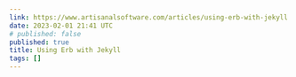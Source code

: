 ```yaml
---
link: https://www.artisanalsoftware.com/articles/using-erb-with-jekyll
date: 2023-02-01 21:41 UTC
# published: false
published: true
title: Using Erb with Jekyll
tags: []
---
```



